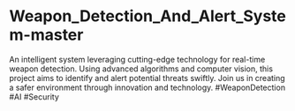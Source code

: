 # Weapon_Detection_And_Alert_System-master
 An intelligent system leveraging cutting-edge technology for real-time weapon detection. Using advanced algorithms and computer vision, this project aims to identify and alert potential threats swiftly. Join us in creating a safer environment through innovation and technology. #WeaponDetection #AI #Security
